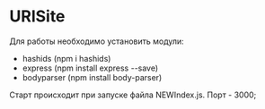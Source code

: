 # URlSite
Для работы необходимо установить модули:
- hashids (npm i hashids)
- express (npm install express --save)
- bodyparser (npm install body-parser)

Старт происходит при запуске файла NEWIndex.js.
Порт - 3000;
